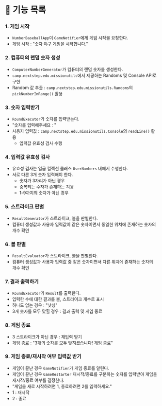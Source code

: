 # 🚀 기능 목록


### 1. 게임 시작
   - `NumberBaseballApp`이 `GameNotifier`에게 게임 시작을 요청한다. 
   - 게임 시작 : "숫자 야구 게임을 시작합니다."

### 2. 컴퓨터의 랜덤 숫자 생성
   - `ComputerNumberGenerator`가 컴퓨터의 랜덤 숫자를 생성한다.
   - `camp.nextstep.edu.missionutils`에서 제공하는 Randoms 및 Console API로 구현
   - Random 값 추출 : `camp.nextstep.edu.missionutils.Randoms`의 `pickNumberInRange()` 활용

### 3. 숫자 입력받기
   - `RoundExecutor`가 숫자를 입력받는다.
   - "숫자를 입력해주세요 : "
   - 사용자 입력값 : `camp.nextstep.edu.missionutils.Console`의 `readLine()` 활용
     - 입력값 유효성 검사 수행

### 4. 입력값 유효성 검사
   - 유효성 검사는 일급 컬렉션 클래스 `UserNumbers` 내에서 수행한다.
   - 서로 다른 3개 숫자 입력해야 한다.
     - 숫자가 3자리가 아닌 경우
     - 중복되는 수자가 존재하는 겨웅
     - 1-9까지의 숫자가 아닌 경우

### 5. 스트라이크 판별
   - `ResultGenerator`가 스트라이크, 볼을 판별한다.
   - 컴퓨터 생성값과 사용자 입력값이 같은 숫자이면서 동일한 위치에 존재하는 숫자의 개수 확인

### 6. 볼 판별
   - `ResultEvaluator`가 스트라이크, 볼을 판별한다.
   - 컴퓨터 생성값과 사용자 입력값 중 같은 숫자이면서 다른 위치에 존재하는 숫자의 개수 확인

### 7. 결과 출력하기
   - `RoundExecutor`가 `Result`를 출력한다.
   - 입력한 수에 대한 결과를 볼, 스트라이크 개수로 표시
   - 하나도 없는 경우 : "낫싱"
   - 3개 숫자를 모두 맞힐 경우 : 결과 출력 및 게임 종료

### 8. 게임 종료
  - 3 스트라이크가 아닌 경우 : 재입력 받기
  - 게임 종료 : "3개의 숫자를 모두 맞히셨습니다! 게임 종료"

### 9. 게임 종료/재시작 여부 입력값 받기
  - 게임이 끝난 경우 `GameNotifier`가 게임 종료를 알린다.
  - 게임이 끝난 경우 `GameRestarter` 재시작/종료를 구분하는 숫자를 입력받아 게임을 재시작/종료 여부를 결정한다.
  - "게임을 새로 시작하려면 1, 종료하려면 2를 입력하세요."
  - 1 : 재시작
  - 2 : 종료